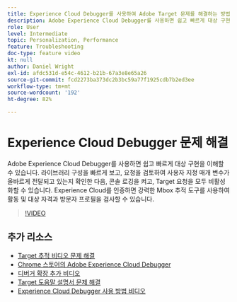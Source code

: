 ```yaml
---
title: Experience Cloud Debugger를 사용하여 Adobe Target 문제를 해결하는 방법
description: Adobe Experience Cloud Debugger를 사용하면 쉽고 빠르게 대상 구현을 이해할 수 있습니다. 라이브러리 구성을 빠르게 보고, 요청을 검토하여 사용자 지정 매개 변수가 올바르게 전달되고 있는지 확인한 다음, 콘솔 로깅을 켜고, Target 요청을 모두 비활성화할 수 있습니다. Experience Cloud를 인증하면 강력한 Mbox 추적 도구를 사용하여 활동 및 대상 자격과 방문자 프로필을 검사할 수 있습니다.
role: User
level: Intermediate
topic: Personalization, Performance
feature: Troubleshooting
doc-type: feature video
kt: null
author: Daniel Wright
exl-id: afdc531d-e54c-4612-b21b-67a3e8e65a26
source-git-commit: fcd2273ba373dc2b3bc59a77f1925cdb7b2ed3ee
workflow-type: tm+mt
source-wordcount: '192'
ht-degree: 82%

---
```


# Experience Cloud Debugger 문제 해결

Adobe Experience Cloud Debugger를 사용하면 쉽고 빠르게 대상 구현을 이해할 수 있습니다. 라이브러리 구성을 빠르게 보고, 요청을 검토하여 사용자 지정 매개 변수가 올바르게 전달되고 있는지 확인한 다음, 콘솔 로깅을 켜고, Target 요청을 모두 비활성화할 수 있습니다. Experience Cloud를 인증하면 강력한 Mbox 추적 도구를 사용하여 활동 및 대상 자격과 방문자 프로필을 검사할 수 있습니다.

>[!VIDEO](https://video.tv.adobe.com/v/23115/?quality=12)

## 추가 리소스

* [Target 추적 비디오 문제 해결](troubleshoot-with-target-traces.md)
* [Chrome 스토어의 Adobe Experience Cloud Debugger](https://chrome.google.com/webstore/detail/adobe-experience-cloud-de/ocdmogmohccmeicdhlhhgepeaijenapj)
* [디버거 확장 추가 비디오](https://experienceleague.adobe.com/docs/debugger-learn/tutorials/experience-cloud-debugger/add-the-extension.html?lang=en)
* [Target 도움말 설명서 문제 해결](https://experienceleague.adobe.com/docs/target/using/troubleshoot/troubleshooting-target.html?lang=en)
* [Experience Cloud Debugger 사용 방법 비디오](https://experienceleague.adobe.com/docs/debugger-learn/tutorials/experience-cloud-debugger/use-the-experience-cloud-debugger.html?lang=en)
